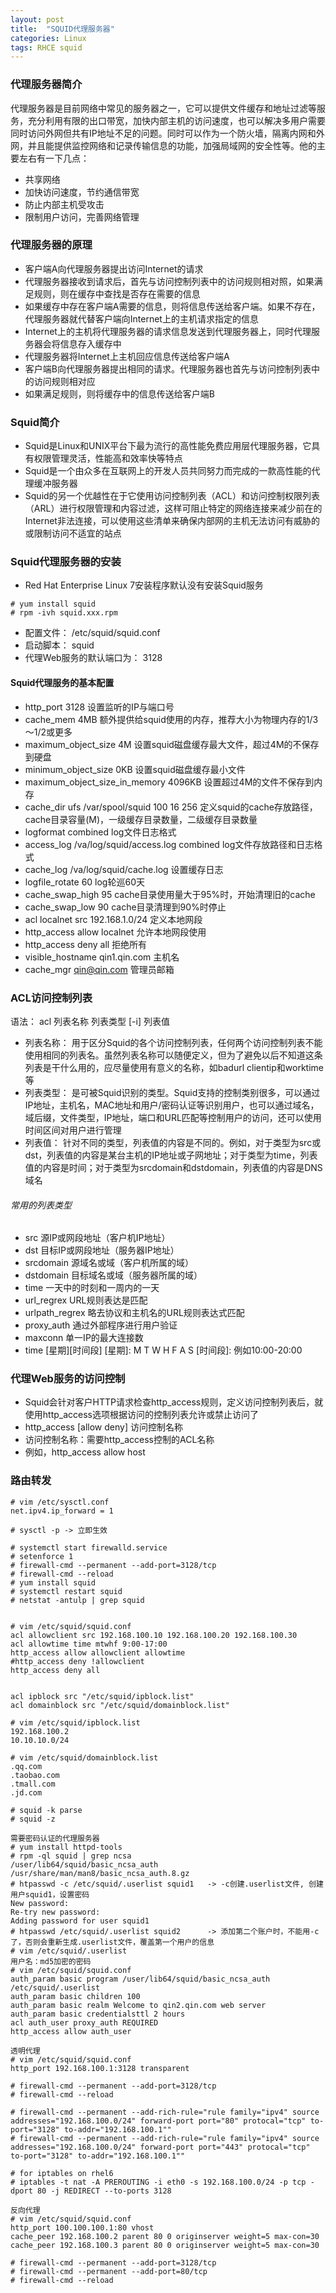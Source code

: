 ```yaml
---
layout: post
title:  "SQUID代理服务器"
categories: Linux
tags: RHCE squid
---
```


### 代理服务器简介

代理服务器是目前网络中常见的服务器之一，它可以提供文件缓存和地址过滤等服务，充分利用有限的出口带宽，加快内部主机的访问速度，也可以解决多用户需要同时访问外网但共有IP地址不足的问题。同时可以作为一个防火墙，隔离内网和外网，并且能提供监控网络和记录传输信息的功能，加强局域网的安全性等。他的主要左右有一下几点：

*    共享网络
*    加快访问速度，节约通信带宽
*    防止内部主机受攻击
*    限制用户访问，完善网络管理

### 代理服务器的原理

*    客户端A向代理服务器提出访问Internet的请求
*    代理服务器接收到请求后，首先与访问控制列表中的访问规则相对照，如果满足规则，则在缓存中查找是否存在需要的信息
*    如果缓存中存在客户端A需要的信息，则将信息传送给客户端。如果不存在，代理服务器就代替客户端向Internet上的主机请求指定的信息
*    Internet上的主机将代理服务器的请求信息发送到代理服务器上，同时代理服务器会将信息存入缓存中
*    代理服务器将Internet上主机回应信息传送给客户端A
*    客户端B向代理服务器提出相同的请求。代理服务器也首先与访问控制列表中的访问规则相对应
*    如果满足规则，则将缓存中的信息传送给客户端B


### Squid简介

*    Squid是Linux和UNIX平台下最为流行的高性能免费应用层代理服务器，它具有权限管理灵活，性能高和效率快等特点
*    Squid是一个由众多在互联网上的开发人员共同努力而完成的一款高性能的代理缓冲服务器
*    Squid的另一个优越性在于它使用访问控制列表（ACL）和访问控制权限列表（ARL）进行权限管理和内容过滤，这样可阻止特定的网络连接来减少前在的Internet非法连接，可以使用这些清单来确保内部网的主机无法访问有威胁的或限制访问不适宜的站点


### Squid代理服务器的安装

*    Red Hat Enterprise Linux 7安装程序默认没有安装Squid服务

```
# yum install squid
# rpm -ivh squid.xxx.rpm
```

*    配置文件： /etc/squid/squid.conf
*    启动脚本： squid
*    代理Web服务的默认端口为： 3128


#### Squid代理服务的基本配置

*    http_port 3128					设置监听的IP与端口号
*    cache_mem 4MB					额外提供给squid使用的内存，推荐大小为物理内存的1/3～1/2或更多
*    maximum_object_size 4M				设置squid磁盘缓存最大文件，超过4M的不保存到硬盘
*    minimum_object_size 0KB				设置squid磁盘缓存最小文件
*    maximum_object_size_in_memory 4096KB		设置超过4M的文件不保存到内存
*    cache_dir ufs /var/spool/squid 100 16 256		定义squid的cache存放路径，cache目录容量(M)，一级缓存目录数量，二级缓存目录数量
*    logformat combined					log文件日志格式
*    access_log /va/log/squid/access.log combined	log文件存放路径和日志格式
*    cache_log /va/log/squid/cache.log			设置缓存日志
*    logfile_rotate 60					log轮巡60天
*    cache_swap_high 95					cache目录使用量大于95%时，开始清理旧的cache
*    cache_swap_low 90					cache目录清理到90%时停止
*    acl localnet src 192.168.1.0/24			定义本地网段
*    http_access allow localnet				允许本地网段使用
*    http_access deny all				拒绝所有
*    visible_hostname qin1.qin.com			主机名
*    cache_mgr qin@qin.com				管理员邮箱


### ACL访问控制列表

语法： acl 列表名称 列表类型 [-i] 列表值

*    列表名称： 用于区分Squid的各个访问控制列表，任何两个访问控制列表不能使用相同的列表名。虽然列表名称可以随便定义，但为了避免以后不知道这条列表是干什么用的，应尽量使用有意义的名称，如badurl
clientip和worktime等
*    列表类型： 是可被Squid识别的类型。Squid支持的控制类别很多，可以通过IP地址，主机名，MAC地址和用户/密码认证等识别用户，也可以通过域名，域后缀，文件类型，IP地址，端口和URL匹配等控制用户的访问，还可以使用时间区间对用户进行管理
*    列表值： 针对不同的类型，列表值的内容是不同的。例如，对于类型为src或dst，列表值的内容是某台主机的IP地址或子网地址；对于类型为time，列表值的内容是时间；对于类型为srcdomain和dstdomain，列表值的内容是DNS域名

###### 常用的列表类型

*    src		源IP或网段地址（客户机IP地址）
*    dst		目标IP或网段地址（服务器IP地址）
*    srcdomain		源域名或域（客户机所属的域）
*    dstdomain		目标域名或域（服务器所属的域）
*    time		一天中的时刻和一周内的一天
*    url_regrex		URL规则表达是匹配
*    urlpath_regrex	略去协议和主机名的URL规则表达式匹配
*    proxy_auth		通过外部程序进行用户验证
*    maxconn		单一IP的最大连接数
*    time [星期][时间段]	[星期]: M T W H F A S   [时间段]: 例如10:00-20:00


### 代理Web服务的访问控制

*    Squid会针对客户HTTP请求检查http_access规则，定义访问控制列表后，就使用http_access选项根据访问的控制列表允许或禁止访问了
*    http_access [allow deny] 访问控制名称
*    访问控制名称：需要http_access控制的ACL名称
*    例如，http_access allow host

### 路由转发

```
# vim /etc/sysctl.conf
net.ipv4.ip_forward = 1

# sysctl -p	-> 立即生效

```


```
# systemctl start firewalld.service
# setenforce 1
# firewall-cmd --permanent --add-port=3128/tcp
# firewall-cmd --reload
# yum install squid
# systemctl restart squid
# netstat -antulp | grep squid


# vim /etc/squid/squid.conf
acl allowclient src 192.168.100.10 192.168.100.20 192.168.100.30
acl allowtime time mtwhf 9:00-17:00
http_access allow allowclient allowtime
#http_access deny !allowclient
http_access deny all


acl ipblock src "/etc/squid/ipblock.list"
acl domainblock src "/etc/squid/domainblock.list"

# vim /etc/squid/ipblock.list
192.168.100.2
10.10.10.0/24

# vim /etc/squid/domainblock.list
.qq.com
.taobao.com
.tmall.com
.jd.com

# squid -k parse
# squid -z 		
```

```
需要密码认证的代理服务器
# yum install httpd-tools
# rpm -ql squid | grep ncsa
/user/lib64/squid/basic_ncsa_auth
/usr/share/man/man8/basic_ncsa_auth.8.gz
# htpasswd -c /etc/squid/.userlist squid1	-> -c创建.userlist文件, 创建用户squid1，设置密码
New password:
Re-try new password:
Adding password for user squid1
# htpasswd /etc/squid/.userlist squid2		-> 添加第二个账户时，不能用-c了，否则会重新生成.userlist文件，覆盖第一个用户的信息
# vim /etc/squid/.userlist
用户名：md5加密的密码
# vim /etc/squid/squid.conf
auth_param basic program /user/lib64/squid/basic_ncsa_auth /etc/squid/.userlist
auth_param basic children 100
auth_param basic realm Welcome to qin2.qin.com web server
auth_param basic credentialsttl 2 hours
acl auth_user proxy_auth REQUIRED
http_access allow auth_user
```

```
透明代理
# vim /etc/squid/squid.conf
http_port 192.168.100.1:3128 transparent

# firewall-cmd --permanent --add-port=3128/tcp
# firewall-cmd --reload

# firewall-cmd --permanent --add-rich-rule="rule family="ipv4" source addresses="192.168.100.0/24" forward-port port="80" protocal="tcp" to-port="3128" to-addr="192.168.100.1""
# firewall-cmd --permanent --add-rich-rule="rule family="ipv4" source addresses="192.168.100.0/24" forward-port port="443" protocal="tcp" to-port="3128" to-addr="192.168.100.1""

# for iptables on rhel6
# iptables -t nat -A PREROUTING -i eth0 -s 192.168.100.0/24 -p tcp -dport 80 -j REDIRECT --to-ports 3128
```


```
反向代理
# vim /etc/squid/squid.conf
http_port 100.100.100.1:80 vhost
cache_peer 192.168.100.2 parent 80 0 originserver weight=5 max-con=30
cache_peer 192.168.100.3 parent 80 0 originserver weight=5 max-con=30

# firewall-cmd --permanent --add-port=3128/tcp
# firewall-cmd --permanent --add-port=80/tcp
# firewall-cmd --reload
```

























